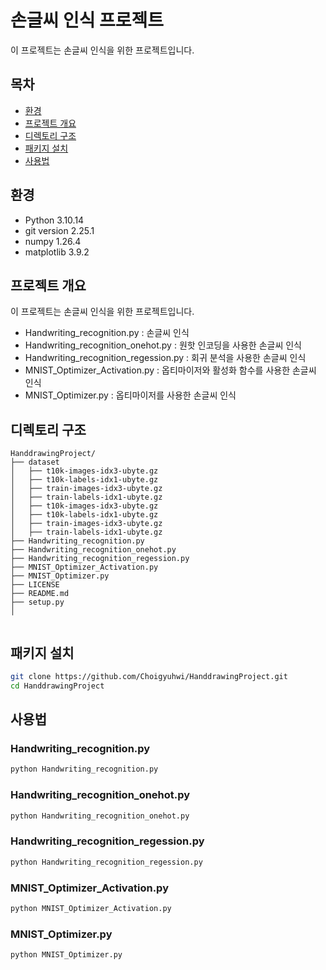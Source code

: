 # 손글씨 인식 프로젝트
이 프로젝트는 손글씨 인식을 위한 프로젝트입니다.

## 목차

- [환경](https://github.com/Choigyuhwi/calculator_package/blob/master/README.md#환경)
- [프로젝트 개요](https://github.com/Choigyuhwi/calculator_package/blob/master/README.md#프로젝트-개요)
- [디렉토리 구조](https://github.com/Choigyuhwi/calculator_package/blob/master/README.md#디렉토리-구조)
- [패키지 설치](https://github.com/Choigyuhwi/calculator_package/blob/master/README.md#패키지-설치)
- [사용법](https://github.com/Choigyuhwi/calculator_package/blob/master/README.md#사용법)

## 환경
- Python 3.10.14
- git version 2.25.1
- numpy 1.26.4
- matplotlib 3.9.2

## 프로젝트 개요
이 프로젝트는 손글씨 인식을 위한 프로젝트입니다.
- Handwriting_recognition.py : 손글씨 인식
- Handwriting_recognition_onehot.py : 원핫 인코딩을 사용한 손글씨 인식
- Handwriting_recognition_regession.py : 회귀 분석을 사용한 손글씨 인식  
- MNIST_Optimizer_Activation.py : 옵티마이저와 활성화 함수를 사용한 손글씨 인식
- MNIST_Optimizer.py : 옵티마이저를 사용한 손글씨 인식

## 디렉토리 구조

```
HanddrawingProject/
├── dataset
│   ├── t10k-images-idx3-ubyte.gz
│   ├── t10k-labels-idx1-ubyte.gz
│   ├── train-images-idx3-ubyte.gz
│   ├── train-labels-idx1-ubyte.gz
│   ├── t10k-images-idx3-ubyte.gz
│   ├── t10k-labels-idx1-ubyte.gz
│   ├── train-images-idx3-ubyte.gz
│   ├── train-labels-idx1-ubyte.gz  
├── Handwriting_recognition.py
├── Handwriting_recognition_onehot.py
├── Handwriting_recognition_regession.py
├── MNIST_Optimizer_Activation.py
├── MNIST_Optimizer.py
├── LICENSE
├── README.md
├── setup.py
│


``` 

## 패키지 설치

```bash
git clone https://github.com/Choigyuhwi/HanddrawingProject.git
cd HanddrawingProject
```

## 사용법

### Handwriting_recognition.py
```bash
python Handwriting_recognition.py
```

### Handwriting_recognition_onehot.py
```bash
python Handwriting_recognition_onehot.py
```

### Handwriting_recognition_regession.py
```bash
python Handwriting_recognition_regession.py
```

### MNIST_Optimizer_Activation.py
```bash
python MNIST_Optimizer_Activation.py
```

### MNIST_Optimizer.py
```bash
python MNIST_Optimizer.py
```
